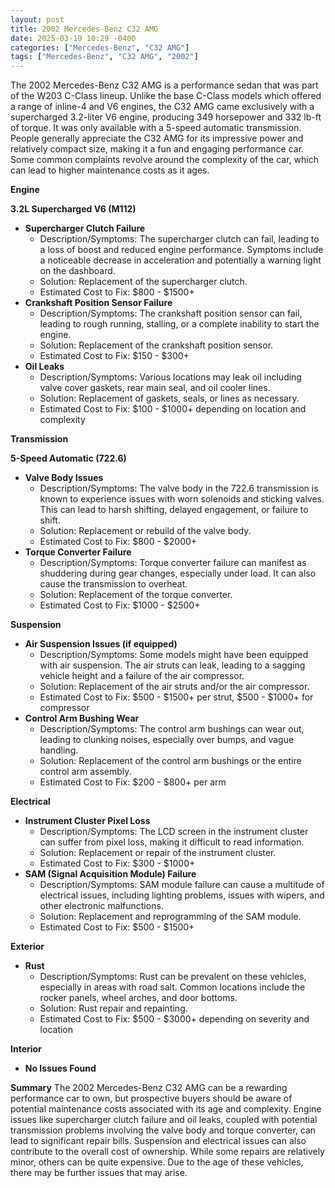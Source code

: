 ```yaml
---
layout: post
title: 2002 Mercedes-Benz C32 AMG
date: 2025-03-19 10:29 -0400
categories: ["Mercedes-Benz", "C32 AMG"]
tags: ["Mercedes-Benz", "C32 AMG", "2002"]
---
```

The 2002 Mercedes-Benz C32 AMG is a performance sedan that was part of the W203 C-Class lineup. Unlike the base C-Class models which offered a range of inline-4 and V6 engines, the C32 AMG came exclusively with a supercharged 3.2-liter V6 engine, producing 349 horsepower and 332 lb-ft of torque. It was only available with a 5-speed automatic transmission. People generally appreciate the C32 AMG for its impressive power and relatively compact size, making it a fun and engaging performance car. Some common complaints revolve around the complexity of the car, which can lead to higher maintenance costs as it ages.

**Engine**

**3.2L Supercharged V6 (M112)**

*   **Supercharger Clutch Failure**
    *   Description/Symptoms: The supercharger clutch can fail, leading to a loss of boost and reduced engine performance. Symptoms include a noticeable decrease in acceleration and potentially a warning light on the dashboard.
    *   Solution: Replacement of the supercharger clutch.
    *   Estimated Cost to Fix: $800 - $1500+
*   **Crankshaft Position Sensor Failure**
    *   Description/Symptoms: The crankshaft position sensor can fail, leading to rough running, stalling, or a complete inability to start the engine.
    *   Solution: Replacement of the crankshaft position sensor.
    *   Estimated Cost to Fix: $150 - $300+
*   **Oil Leaks**
    *   Description/Symptoms: Various locations may leak oil including valve cover gaskets, rear main seal, and oil cooler lines.
    *   Solution: Replacement of gaskets, seals, or lines as necessary.
    *   Estimated Cost to Fix: $100 - $1000+ depending on location and complexity

**Transmission**

**5-Speed Automatic (722.6)**

*   **Valve Body Issues**
    *   Description/Symptoms: The valve body in the 722.6 transmission is known to experience issues with worn solenoids and sticking valves. This can lead to harsh shifting, delayed engagement, or failure to shift.
    *   Solution: Replacement or rebuild of the valve body.
    *   Estimated Cost to Fix: $800 - $2000+
*   **Torque Converter Failure**
    *   Description/Symptoms: Torque converter failure can manifest as shuddering during gear changes, especially under load. It can also cause the transmission to overheat.
    *   Solution: Replacement of the torque converter.
    *   Estimated Cost to Fix: $1000 - $2500+

**Suspension**

*   **Air Suspension Issues (if equipped)**
    *   Description/Symptoms: Some models might have been equipped with air suspension. The air struts can leak, leading to a sagging vehicle height and a failure of the air compressor.
    *   Solution: Replacement of the air struts and/or the air compressor.
    *   Estimated Cost to Fix: $500 - $1500+ per strut, $500 - $1000+ for compressor
*   **Control Arm Bushing Wear**
    *   Description/Symptoms: The control arm bushings can wear out, leading to clunking noises, especially over bumps, and vague handling.
    *   Solution: Replacement of the control arm bushings or the entire control arm assembly.
    *   Estimated Cost to Fix: $200 - $800+ per arm

**Electrical**

*   **Instrument Cluster Pixel Loss**
    *   Description/Symptoms: The LCD screen in the instrument cluster can suffer from pixel loss, making it difficult to read information.
    *   Solution: Replacement or repair of the instrument cluster.
    *   Estimated Cost to Fix: $300 - $1000+
*   **SAM (Signal Acquisition Module) Failure**
    *   Description/Symptoms: SAM module failure can cause a multitude of electrical issues, including lighting problems, issues with wipers, and other electronic malfunctions.
    *   Solution: Replacement and reprogramming of the SAM module.
    *   Estimated Cost to Fix: $500 - $1500+

**Exterior**

*   **Rust**
    *   Description/Symptoms: Rust can be prevalent on these vehicles, especially in areas with road salt. Common locations include the rocker panels, wheel arches, and door bottoms.
    *   Solution: Rust repair and repainting.
    *   Estimated Cost to Fix: $500 - $3000+ depending on severity and location

**Interior**

*   **No Issues Found**

**Summary**
The 2002 Mercedes-Benz C32 AMG can be a rewarding performance car to own, but prospective buyers should be aware of potential maintenance costs associated with its age and complexity. Engine issues like supercharger clutch failure and oil leaks, coupled with potential transmission problems involving the valve body and torque converter, can lead to significant repair bills. Suspension and electrical issues can also contribute to the overall cost of ownership. While some repairs are relatively minor, others can be quite expensive. Due to the age of these vehicles, there may be further issues that may arise.

